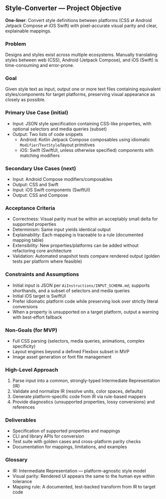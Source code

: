 ## Style-Converter — Project Objective

**One-liner**: Convert style definitions between platforms (CSS ⇄ Android Jetpack Compose ⇄ iOS Swift) with pixel-accurate visual parity and clear, explainable mappings.

### Problem
Designs and styles exist across multiple ecosystems. Manually translating styles between web (CSS), Android (Jetpack Compose), and iOS (Swift) is time-consuming and error-prone.

### Goal
Given style text as input, output one or more text files containing equivalent styles/components for target platforms, preserving visual appearance as closely as possible.

### Primary Use Case (initial)
- Input: JSON style specification containing CSS-like properties, with optional selectors and media queries (subset)
- Output: Two lists of code snippets
  - Android: Kotlin Jetpack Compose composables using idiomatic `Modifier`/`TextStyle`/layout primitives
  - iOS: Swift (SwiftUI, unless otherwise specified) components with matching modifiers

### Secondary Use Cases (next)
- Input: Android Compose modifiers/composables
- Output: CSS and Swift
- Input: iOS Swift components (SwiftUI)
- Output: CSS and Compose

### Acceptance Criteria
- Correctness: Visual parity must be within an acceptably small delta for supported properties
- Determinism: Same input yields identical output
- Explainability: Each mapping is traceable to a rule (documented mapping table)
- Extensibility: New properties/platforms can be added without refactoring core architecture
- Validation: Automated snapshot tests compare rendered output (golden tests per platform where feasible)

### Constraints and Assumptions
- Initial input is JSON per `AiInstructions/INPUT_SCHEMA.md`; supports shorthands, and a subset of selectors and media queries
- Initial iOS target is SwiftUI
- Prefer idiomatic platform code while preserving look over strictly literal conversions
- When a property is unsupported on a target platform, output a warning with best-effort fallback

### Non-Goals (for MVP)
- Full CSS parsing (selectors, media queries, animations, complex specificity)
- Layout engines beyond a defined Flexbox subset in MVP
- Image asset generation or font file management

### High-Level Approach
1. Parse input into a common, strongly-typed Intermediate Representation (IR)
2. Validate and normalize IR (resolve units, color spaces, defaults)
3. Generate platform-specific code from IR via rule-based mappers
4. Provide diagnostics (unsupported properties, lossy conversions) and references

### Deliverables
- Specification of supported properties and mappings
- CLI and library APIs for conversion
- Test suite with golden cases and cross-platform parity checks
- Documentation for mappings, limitations, and examples

### Glossary
- IR: Intermediate Representation — platform-agnostic style model
- Visual parity: Rendered UI appears the same to the human eye within tolerance
- Mapping rule: A documented, test-backed transform from IR to target code


